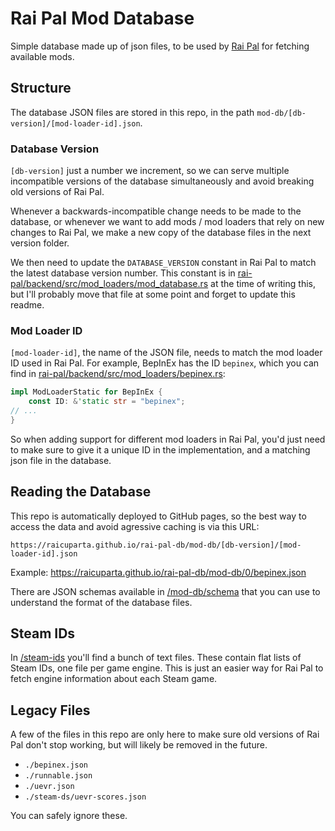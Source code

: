 # Rai Pal Mod Database

Simple database made up of json files, to be used by [Rai Pal](https://raicuparta.com/rai-pal) for fetching available mods.

## Structure

The database JSON files are stored in this repo, in the path `mod-db/[db-version]/[mod-loader-id].json`.

### Database Version

`[db-version]` just a number we increment, so we can serve multiple incompatible versions of the database simultaneously and avoid breaking old versions of Rai Pal.

Whenever a backwards-incompatible change needs to be made to the database, or whenever we want to add mods / mod loaders that rely on new changes to Rai Pal, we make a new copy of the database files in the next version folder.

We then need to update the `DATABASE_VERSION` constant in Rai Pal to match the latest database version number. This constant is in [rai-pal/backend/src/mod_loaders/mod_database.rs](https://github.com/Raicuparta/rai-pal/blob/main/backend/src/mod_loaders/mod_database.rs) at the time of writing this, but I'll probably move that file at some point and forget to update this readme.

### Mod Loader ID

`[mod-loader-id]`, the name of the JSON file, needs to match the mod loader ID used in Rai Pal. For example, BepInEx has the ID `bepinex`, which you can find in [rai-pal/backend/src/mod_loaders/bepinex.rs](https://github.com/Raicuparta/rai-pal/blob/main/backend/src/mod_loaders/bepinex.rs):

```rust
impl ModLoaderStatic for BepInEx {
	const ID: &'static str = "bepinex";
// ...
}
```

So when adding support for different mod loaders in Rai Pal, you'd just need to make sure to give it a unique ID in the implementation, and a matching json file in the database.

## Reading the Database

This repo is automatically deployed to GitHub pages, so the best way to access the data and avoid agressive caching is via this URL:

`https://raicuparta.github.io/rai-pal-db/mod-db/[db-version]/[mod-loader-id].json`

Example: https://raicuparta.github.io/rai-pal-db/mod-db/0/bepinex.json

There are JSON schemas available in [/mod-db/schema](/mod-db/schema) that you can use to understand the format of the database files.

## Steam IDs

In [/steam-ids](/steam-ids) you'll find a bunch of text files. These contain flat lists of Steam IDs, one file per game engine. This is just an easier way for Rai Pal to fetch engine information about each Steam game.

## Legacy Files

A few of the files in this repo are only here to make sure old versions of Rai Pal don't stop working, but will likely be removed in the future.
- `./bepinex.json`
- `./runnable.json`
- `./uevr.json`
- `./steam-ds/uevr-scores.json`

You can safely ignore these.